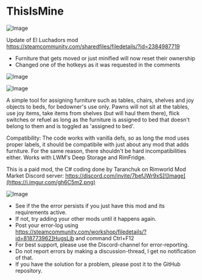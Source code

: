 # ThisIsMine

![Image](https://i.imgur.com/buuPQel.png)

Update of El Luchadors mod
https://steamcommunity.com/sharedfiles/filedetails/?id=2384987719

- Furniture that gets moved or just minified will now reset their ownership
- Changed one of the hotkeys as it was requested in the comments

![Image](https://i.imgur.com/pufA0kM.png)

	
![Image](https://i.imgur.com/Z4GOv8H.png)

A simple tool for assigning furniture such as tables, chairs, shelves and joy objects to beds, for bedowner's use only. Pawns will not sit at the tables, use joy items, take items from shelves (but will haul them there), flick switches or refuel as long as the furniture is assigned to bed that doesn't belong to them and is toggled as 'assigned to bed'.

Compatibility:
The code works with vanilla defs, so as long the mod uses proper labels, it should be compatibile with just about any mod that adds furniture. For the same reason, there shouldn't be hard incompatibilities either. Works with LWM's Deep Storage and RimFridge.

This is a paid mod, the C# coding done by Taranchuk on Rimworld Mod Market Discord server:
https://discord.com/invite/7befJWr9xS]![Image](https://i.imgur.com/gh6C5m2.png)


![Image](https://i.imgur.com/PwoNOj4.png)



-  See if the the error persists if you just have this mod and its requirements active.
-  If not, try adding your other mods until it happens again.
-  Post your error-log using https://steamcommunity.com/workshop/filedetails/?id=818773962]HugsLib and command Ctrl+F12
-  For best support, please use the Discord-channel for error-reporting.
-  Do not report errors by making a discussion-thread, I get no notification of that.
-  If you have the solution for a problem, please post it to the GitHub repository.



